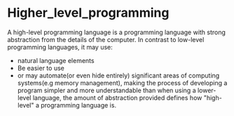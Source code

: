 # Higher_level_programming

A high-level programming language is a programming language with strong abstraction from the details of the computer. In contrast to low-level programming languages, it may use:
- natural language elements
- Be easier to use
- or may automate(or even hide entirely)
significant areas of computing systems(e.g memory management), making the process of developing a program simpler and more understandable than when using a lower-level language, the amount of abstraction provided defines how "high-level" a programming language is.
